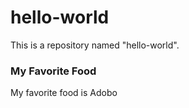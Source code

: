 # hello-world
This is a repository named "hello-world".

<h3>My Favorite Food</h3>
<p>My favorite food is Adobo</p>
